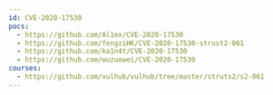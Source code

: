 ```yaml
---
id: CVE-2020-17530
pocs:
  - https://github.com/Al1ex/CVE-2020-17530
  - https://github.com/fengziHK/CVE-2020-17530-strust2-061
  - https://github.com/ka1n4t/CVE-2020-17530
  - https://github.com/wuzuowei/CVE-2020-17530
courses:
  - https://github.com/vulhub/vulhub/tree/master/struts2/s2-061
---
```


